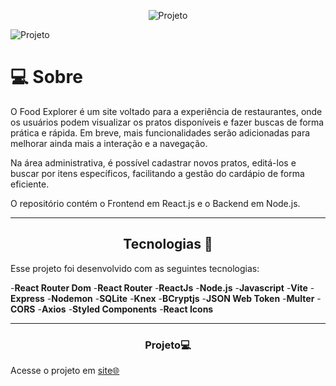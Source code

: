<p align="center"> 
  <img alt="Projeto" src="">

</p>


   
  <img alt="Projeto" src="">



<!--  -->
<h1 align=''center>💻 Sobre</h1>
<p>
O Food Explorer é um site voltado para a experiência de restaurantes, onde os usuários podem visualizar os pratos disponíveis e fazer buscas de forma prática e rápida. Em breve, mais funcionalidades serão adicionadas para melhorar ainda mais a interação e a navegação.

Na área administrativa, é possível cadastrar novos pratos, editá-los e buscar por itens específicos, facilitando a gestão do cardápio de forma eficiente.

O repositório contém o Frontend em React.js e o Backend em Node.js.


</p>

---
<h2 align="center">Tecnologias 🚀</h2>
   
<p>Esse projeto foi desenvolvido com as seguintes tecnologias:</p>

-**React Router Dom**
-**React Router**
-**ReactJs**
-**Node.js**
-**Javascript**
-**Vite**
-**Express**
-**Nodemon**
-**SQLite**
-**Knex**
-**BCryptjs**
-**JSON Web Token**
-**Multer**
-**CORS**
-**Axios**
-**Styled Components**
-**React Icons**



  
  ---
  <h3 align="center">Projeto💻 </h3>
  <p>Acesse o projeto em <a href="https://rocketnotes03.netlify.app"> site🌐
  </p>

